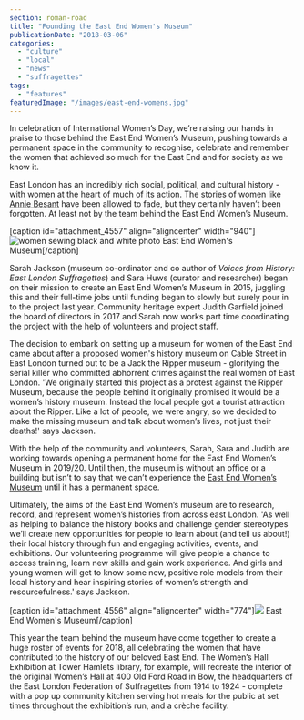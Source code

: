 ```yaml
---
section: roman-road
title: "Founding the East End Women's Museum"
publicationDate: "2018-03-06"
categories: 
  - "culture"
  - "local"
  - "news"
  - "suffragettes"
tags: 
  - "features"
featuredImage: "/images/east-end-womens.jpg"
---
```


In celebration of International Women’s Day, we’re raising our hands in praise to those behind the East End Women’s Museum, pushing towards a permanent space in the community to recognise, celebrate and remember the women that achieved so much for the East End and for society as we know it.

East London has an incredibly rich social, political, and cultural history - with women at the heart of much of its action. The stories of women like [Annie Besant](https://romanroadlondon.com/annie-besant-match-girl-riots-bow/) have been allowed to fade, but they certainly haven’t been forgotten. At least not by the team behind the East End Women’s Museum.

\[caption id="attachment\_4557" align="aligncenter" width="940"\]![women sewing black and white photo](/images/east-end-womens-1024x531.jpg) East End Women's Museum\[/caption\]

Sarah Jackson (museum co-ordinator and co author of _Voices from History: East London Suffragettes_) and Sara Huws (curator and researcher) began on their mission to create an East End Women’s Museum in 2015, juggling this and their full-time jobs until funding began to slowly but surely pour in to the project last year. Community heritage expert Judith Garfield joined the board of directors in 2017 and Sarah now works part time coordinating the project with the help of volunteers and project staff.

The decision to embark on setting up a museum for women of the East End came about after a proposed women's history museum on Cable Street in East London turned out to be a Jack the Ripper museum - glorifying the serial killer who committed abhorrent crimes against the real women of East London. 'We originally started this project as a protest against the Ripper Museum, because the people behind it originally promised it would be a women’s history museum. Instead the local people got a tourist attraction about the Ripper. Like a lot of people, we were angry, so we decided to make the missing museum and talk about women’s lives, not just their deaths!' says Jackson.

With the help of the community and volunteers, Sarah, Sara and Judith are working towards opening a permanent home for the East End Women’s Museum in 2019/20. Until then, the museum is without an office or a building but isn’t to say that we can’t experience the [East End Women’s Museum](https://eastendwomensmuseum.org/) until it has a permanent space.

Ultimately, the aims of the East End Women’s museum are to research, record, and represent women’s histories from across east London. 'As well as helping to balance the history books and challenge gender stereotypes we’ll create new opportunities for people to learn about (and tell us about!) their local history through fun and engaging activities, events, and exhibitions. Our volunteering programme will give people a chance to access training, learn new skills and gain work experience. And girls and young women will get to know some new, positive role models from their local history and hear inspiring stories of women’s strength and resourcefulness.' says Jackson.

\[caption id="attachment\_4556" align="aligncenter" width="774"\]![](/images/East-End-Womens-Museum-1.jpg) East End Women's Museum\[/caption\]

This year the team behind the museum have come together to create a huge roster of events for 2018, all celebrating the women that have contributed to the history of our beloved East End. The Women’s Hall Exhibition at Tower Hamlets library, for example, will recreate the interior of the original Women’s Hall at 400 Old Ford Road in Bow, the headquarters of the East London Federation of Suffragettes from 1914 to 1924 - complete with a pop up community kitchen serving hot meals for the public at set times throughout the exhibition’s run, and a crèche facility.

